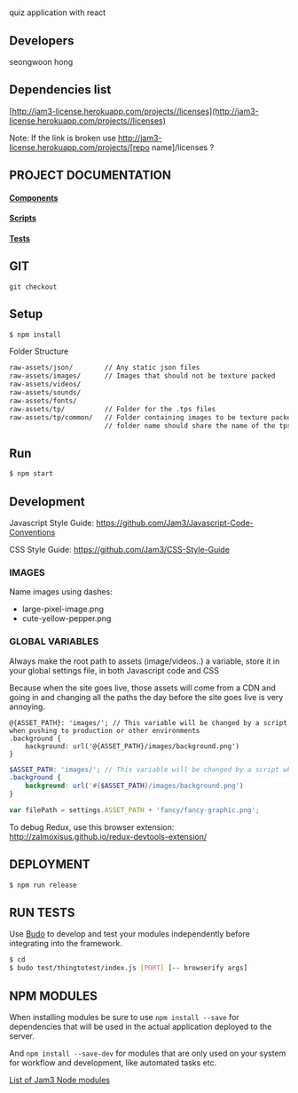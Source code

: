 # 

quiz application with react

## Developers
seongwoon hong

## Dependencies list
[http://jam3-license.herokuapp.com/projects//licenses](http://jam3-license.herokuapp.com/projects//licenses)

Note: If the link is broken use http://jam3-license.herokuapp.com/projects/[repo name]/licenses ?

## PROJECT DOCUMENTATION

#### [Components](COMPONENTS.md)
#### [Scripts](SCRIPTS.md) 
#### [Tests](TESTS.md)   

## GIT

```
git checkout 
```

## Setup

```bash
$ npm install
```

Folder Structure
```bash
raw-assets/json/ 		// Any static json files
raw-assets/images/		// Images that should not be texture packed
raw-assets/videos/
raw-assets/sounds/
raw-assets/fonts/
raw-assets/tp/			// Folder for the .tps files
raw-assets/tp/common/	// Folder containing images to be texture packed,
						// folder name should share the name of the tps file
```

## Run

```bash
$ npm start
```

## Development

Javascript Style Guide: https://github.com/Jam3/Javascript-Code-Conventions

CSS Style Guide: https://github.com/Jam3/CSS-Style-Guide

### IMAGES

Name images using dashes:
- large-pixel-image.png
- cute-yellow-pepper.png

### GLOBAL VARIABLES

Always make the root path to assets (image/videos..) a variable, store it in your global settings file, in both Javascript code and CSS

Because when the site goes live, those assets will come from a CDN and going in and changing all the paths the day before the site goes live is very annoying.

```less
@{ASSET_PATH}: 'images/'; // This variable will be changed by a script when pushing to production or other environments
.background {
    background: url('@{ASSET_PATH}/images/background.png')
}
```

```scss
$ASSET_PATH: 'images/'; // This variable will be changed by a script when pushing to production or other environments
.background {
    background: url('#{$ASSET_PATH}/images/background.png')
}
```

```javascript
var filePath = settings.ASSET_PATH + 'fancy/fancy-graphic.png';
```
To debug Redux, use this browser extension: http://zalmoxisus.github.io/redux-devtools-extension/  

## DEPLOYMENT

```bash
$ npm run release
```

## RUN TESTS

Use [Budo](http://npmjs.com/budo/) to develop and test your modules independently before integrating into the framework.

```bash
$ cd 
$ budo test/thingtotest/index.js [PORT] [-- browserify args]
```

## NPM MODULES

When installing modules be sure to use `npm install --save` for dependencies that will be used in the actual application deployed to the server.

And `npm install --save-dev` for modules that are only used on your system for workflow and development, like automated tasks etc.

[List of Jam3 Node modules](https://docs.google.com/a/jam3.com/spreadsheets/d/1bPImGwGLjqbOnBxMNmqGVz2mdfVb_R2FKaaoOw1IyP8/edit#gid=0)
